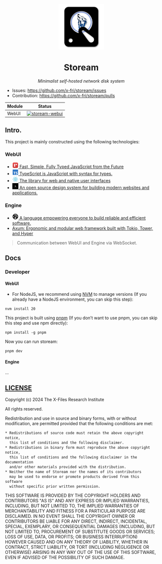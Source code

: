 <div align="center">

<img src="./.github/logo.png" height="150px">

# Stoream

*Minimalist self-hosted network disk system*

</div>

- Issues: https://github.com/x-fri/stoream/issues
- Contribution: https://github.com/x-fri/stoream/pulls

<center>

| Module | Status                                                                                                                                                                     |
| ------ | -------------------------------------------------------------------------------------------------------------------------------------------------------------------------- |
| WebUI  | [![stoream-webui](https://github.com/X-FRI/stoream/actions/workflows/stoream-webui.yaml/badge.svg)](https://github.com/X-FRI/stoream/actions/workflows/stoream-webui.yaml) |

</center>

## Intro.

This project is mainly constructed using the following technologies:

### WebUI
- <a href="https://rescript-lang.org"> <img src="./stoream-webui/src/assets/rescript-logo.svg" height="20px"> Fast, Simple, Fully Typed JavaScript from the Future </a>
- <a href="https://www.typescriptlang.org/"> <img src="./stoream-webui/src/assets/typescript-logo.svg" height="20px"> TypeScript is JavaScript with syntax for types. </a>
- <a href="https://react.dev/"> <img src="./stoream-webui/src/assets/react-logo.svg" height="20px"> The library for web and native user interfaces </a>
- <a href="https://geist-ui.dev/"> <img src="./stoream-webui/src/assets/geist-ui.png" height="20px"> An open source design system for building modern websites and applications. </a>

### Engine
- <a href="https://www.rust-lang.org/"> <img src="./stoream-webui/src/assets/rust-logo.svg" height="20px"> A language empowering everyone to build reliable and efficient software. </a>
- [Axum: Ergonomic and modular web framework built with Tokio, Tower, and Hyper](https://github.com/tokio-rs/axum)

> Communication between WebUI and Engine via WebSocket.

## Docs

### Developer

#### WebUI

- For NodeJS, we recommend using [NVM](https://github.com/nvm-sh/nvm) to manage versions (If you already have a NodeJS environment, you can skip this step):

```shell
nvm install 20
```

This project is built using [pnpm](https://pnpm.io/) (If you don’t want to use pnpm, you can skip this step and use npm directly):

```shell
npm install -g pnpm
```

Now you can run stoream:

```shell
pnpm dev
```

#### Engine
...

## [LICENSE](./LICENSE)

Copyright (c) 2024 The X-Files Research Institute

All rights reserved.

Redistribution and use in source and binary forms, with or without modification,
are permitted provided that the following conditions are met:

    * Redistributions of source code must retain the above copyright notice,
      this list of conditions and the following disclaimer.
    * Redistributions in binary form must reproduce the above copyright notice,
      this list of conditions and the following disclaimer in the documentation
      and/or other materials provided with the distribution.
    * Neither the name of Stoream nor the names of its contributors
      may be used to endorse or promote products derived from this software
      without specific prior written permission.

THIS SOFTWARE IS PROVIDED BY THE COPYRIGHT HOLDERS AND CONTRIBUTORS
"AS IS" AND ANY EXPRESS OR IMPLIED WARRANTIES, INCLUDING, BUT NOT
LIMITED TO, THE IMPLIED WARRANTIES OF MERCHANTABILITY AND FITNESS FOR
A PARTICULAR PURPOSE ARE DISCLAIMED. IN NO EVENT SHALL THE COPYRIGHT OWNER OR
CONTRIBUTORS BE LIABLE FOR ANY DIRECT, INDIRECT, INCIDENTAL, SPECIAL,
EXEMPLARY, OR CONSEQUENTIAL DAMAGES (INCLUDING, BUT NOT LIMITED TO,
PROCUREMENT OF SUBSTITUTE GOODS OR SERVICES; LOSS OF USE, DATA, OR
PROFITS; OR BUSINESS INTERRUPTION) HOWEVER CAUSED AND ON ANY THEORY OF
LIABILITY, WHETHER IN CONTRACT, STRICT LIABILITY, OR TORT (INCLUDING
NEGLIGENCE OR OTHERWISE) ARISING IN ANY WAY OUT OF THE USE OF THIS
SOFTWARE, EVEN IF ADVISED OF THE POSSIBILITY OF SUCH DAMAGE.
